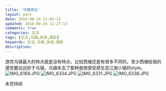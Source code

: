 ```yaml
---
title: '乌镇游记'
layout: post
date: 2016-08-24 11:01:13
updated: 2016-08-24 11:27:13
comments: true
categories: 生活
tags: [生活,乌镇,旅游,摄影]
keywords: 生活,乌镇,旅游,摄影
description: 
---
```



游完乌镇最大的特点就是没有特点，比较西塘还是有很多不同的。至少西塘给我的感觉要远远好于乌镇，乌镇失去了那种我想感受原生态江南小镇的style。
![IMG_6169.JPG](https://ooo.0o0.ooo/2016/10/19/5806ecbc616cb.jpg)
![IMG_6334.JPG](https://ooo.0o0.ooo/2016/10/19/5806ecbc233b4.jpg)
![IMG_6331.JPG](https://ooo.0o0.ooo/2016/10/19/5806ecbc34c37.jpg)
![IMG_6338.JPG](https://ooo.0o0.ooo/2016/10/19/5806ecbc5e785.jpg)

未完待续